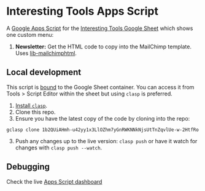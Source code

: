 # Interesting Tools Apps Script

A [Google Apps Script](https://developers.google.com/apps-script/overview) for
the [Interesting Tools Google
Sheet](https://docs.google.com/spreadsheets/d/1VGVFXtfOAhZqPdY30mrD_4towCj6lCdhuwr35vp4xgM/edit)
which shows one custom menu:

1. **Newsletter:** Get the HTML code to copy into the MailChimp template. Uses
  [lib-mailchimphtml](https://github.com/consoledotdev/lib-mailchimphtml).

## Local development

This script is [bound](https://developers.google.com/apps-script/guides/bound)
to the Google Sheet container. You can access it from Tools > Script Editor
within the sheet but using `clasp` is preferred.

1. [Install `clasp`](https://developers.google.com/apps-script/guides/clasp).
2. Clone this repo.
3. Ensure you have the latest copy of the code by cloning into the repo:

`gclasp clone 1b2QUiAHmh-u42yy1x3LlOZhm7yGnRWKNNkNjsUtTnZqvlUe-w-2HtfRo`

3. Push any changes up to the live version: `clasp push` or have it watch for
   changes with `clasp push --watch`.

## Debugging

Check the live [Apps Script dashboard](https://script.google.com/home/all)
